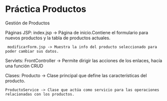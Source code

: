# Práctica Productos
Gestión de Productos

Páginas JSP:
     index.jsp -> Página de inicio.Contiene el formulario para nuevos productos y la tabla de productos actuales.

     modificarForm.jsp -> Muestra la info del producto seleccionado para poder cambiar sus datos.


Servlets:
    FrontController -> Permite dirigir las acciones de los enlaces, hacía una función CRUD

Clases:
    Producto -> Clase principal que define las características del producto.

    ProductoService -> Clase que actúa como servicio para las operaciones relacionadas con los productos.


